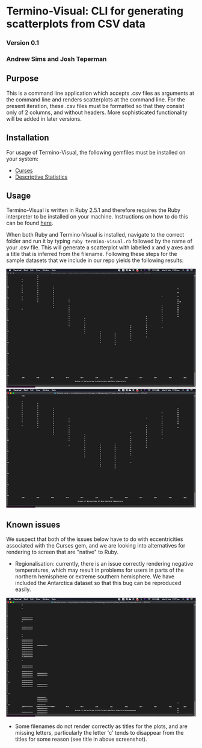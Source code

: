 # Termino-Visual: CLI for generating scatterplots from CSV data
### Version 0.1
### Andrew Sims and Josh Teperman
## Purpose
This is a command line application which accepts .csv files as arguments at the command line and renders  scatterplots at the command line. For the present iteration, these .csv files must be formatted so that they consist only of 2 columns, and without headers. More sophisticated functionality will be added in later versions.

## Installation
For usage of Termino-Visual, the following gemfiles must be installed on your system:
* [Curses](https://github.com/ruby/curses)
* [Descriptive Statistics](https://github.com/ruby/curses)

## Usage
Termino-Visual is written in Ruby 2.5.1 and therefore requires the Ruby interpreter to be installed on your machine. Instructions on how to do this can be found [here](https://www.ruby-lang.org/en/documentation/installation/).

When both Ruby and Termino-Visual is installed, navigate to the correct folder and run it by typing
`ruby termino-visual.rb` followed by the name of your .csv file. This will generate a scatterplot with labelled x and y axes and a title that is inferred from the filename. Following these steps for the sample datasets that we include in our repo yields the following results:

![bundoora](./docs/bundoora.png)
![NT](./docs/nt.png)

## Known issues
We suspect that both of the issues below have to do with eccentricities associated with the Curses gem, and we are looking into alternatives for rendering to screen that are "native" to Ruby.
* Regionalisation: currently, there is an issue correctly rendering negative temperatures, which may result in problems for users in parts of the northern hemisphere or extreme southern hemisphere. We have included the Antarctica dataset so that this bug can be reproduced easily.

![antarctica_plot](./docs/AntarcticaScreenshot.png)

* Some filenames do not render correctly as titles for the plots, and are missing letters, particularly the letter 'c' tends to disappear from the titles for some reason (see title in above screenshot).
